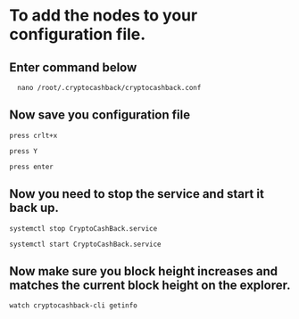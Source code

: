 # To add the nodes to your configuration file.
  ## Enter command below
  ```
    nano /root/.cryptocashback/cryptocashback.conf
  ```
  
  ## Now save you configuration file
  
  ```
  press crlt+x
  ```
  ```
  press Y
  ```
  ```
  press enter
  ```
  
  ## Now you need to stop the service and start it back up.
  
   ```
   systemctl stop CryptoCashBack.service
   ```
   ```
   systemctl start CryptoCashBack.service
   ```
   
   ## Now make sure you block height increases and matches the current block height on the explorer.
   
   ```
   watch cryptocashback-cli getinfo
   ```
